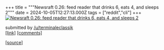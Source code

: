 +++
title = """Newsraft 0.26: feed reader that drinks 6, eats 4, and sleeps 2"""
date = 2024-10-05T12:27:13.000Z
tags = ["reddit","cli"]
+++
[![Newsraft 0.26: feed reader that drinks 6, eats 4, and sleeps 2](https://external-preview.redd.it/djBidzJqcDVseHNkMVoSru3Sx0-QUSJa-NW3KBEPF3yV8SuxonMggsvqVrGy.png?width=640&crop=smart&auto=webp&s=058777bc9abea32c86808d73b81f3a279c9dd7ae "Newsraft 0.26: feed reader that drinks 6, eats 4, and sleeps 2")](https://www.reddit.com/r/commandline/comments/1fwp8ps/newsraft_026_feed_reader_that_drinks_6_eats_4_and/)

submitted by [/u/terminaleclassik](https://www.reddit.com/user/terminaleclassik)  
[\[link\]](https://v.redd.it/of6kyhp5lxsd1) [\[comments\]](https://www.reddit.com/r/commandline/comments/1fwp8ps/newsraft_026_feed_reader_that_drinks_6_eats_4_and/)

[[source]](https://www.reddit.com/r/commandline/comments/1fwp8ps/newsraft_026_feed_reader_that_drinks_6_eats_4_and/)
